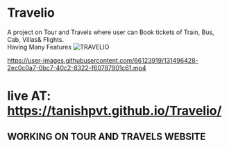 # Travelio

A project on Tour and Travels where user can Book tickets of Train, Bus, Cab, Villas& Flights.<br>
Having Many Features
![TRAVELIO](https://user-images.githubusercontent.com/66123919/131503294-2a5ce1d9-539f-4c48-9872-d64c1a3b9a33.JPG)

https://user-images.githubusercontent.com/66123919/131496428-2ec0c0a7-0bc7-40c2-8322-f60787901c61.mp4

# live AT: https://tanishpvt.github.io/Travelio/


## WORKING ON TOUR AND TRAVELS WEBSITE
